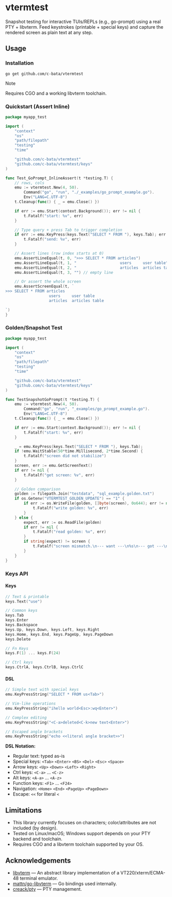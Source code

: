 # vtermtest

Snapshot testing for interactive TUIs/REPLs (e.g., go-prompt) using a real PTY + libvterm.
Feed keystrokes (printable + special keys) and capture the rendered screen as plain text at any step.

## Usage

### Installation

```
go get github.com/c-bata/vtermtest
```

> [!NOTE]
> Requires CGO and a working libvterm toolchain.


### Quickstart (Assert Inline)

```go
package myapp_test

import (
	"context"
	"os"
	"path/filepath"
	"testing"
	"time"

	"github.com/c-bata/vtermtest"
	"github.com/c-bata/vtermtest/keys"
)

func Test_GoPrompt_InlineAssert(t *testing.T) {
	// rows, cols
	emu := vtermtest.New(4, 50).
		Command("go", "run", "./_examples/go_prompt_example.go").
		Env("LANG=C.UTF-8")
	t.Cleanup(func() { _ = emu.Close() })

	if err := emu.Start(context.Background()); err != nil {
		t.Fatalf("start: %v", err)
	}

	// Type query + press Tab to trigger completion
	if err := emu.KeyPress(keys.Text("SELECT * FROM "), keys.Tab); err != nil {
		t.Fatalf("send: %v", err)
	}

	// Assert lines (row index starts at 0)
	emu.AssertLineEqual(t, 0, ">>> SELECT * FROM articles")
	emu.AssertLineEqual(t, 1, "                   users     user table")
	emu.AssertLineEqual(t, 2, "                   articles  articles table")
	emu.AssertLineEqual(t, 3, "") // empty line

	// Or assert the whole screen
	emu.AssertScreenEqual(t, `
>>> SELECT * FROM articles
                   users     user table
                   articles  articles table

`)
}
```

### Golden/Snapshot Test

```go
package myapp_test

import (
	"context"
	"os"
	"path/filepath"
	"testing"
	"time"

	"github.com/c-bata/vtermtest"
	"github.com/c-bata/vtermtest/keys"
)

func TestSnapshotGoPrompt(t *testing.T) {
	emu := vtermtest.New(4, 50).
		Command("go", "run", "_examples/go_prompt_example.go").
		Env("LANG=C.UTF-8")
	t.Cleanup(func() { _ = emu.Close() })

	if err := emu.Start(context.Background()); err != nil {
		t.Fatalf("start: %v", err)
	}

	_ = emu.KeyPress(keys.Text("SELECT * FROM "), keys.Tab);
	if !emu.WaitStable(50*time.Millisecond, 2*time.Second) {
		t.Fatalf("screen did not stabilize")
	}
	screen, err := emu.GetScreenText()
	if err != nil {
		t.Fatalf("get screen: %v", err)
	}

	// Golden comparison
	golden := filepath.Join("testdata", "sql_example.golden.txt")
	if os.Getenv("VTERMTEST_GOLDEN_UPDATE") == "1" {
		if err := os.WriteFile(golden, []byte(screen), 0o644); err != nil {
			t.Fatalf("write golden: %v", err)
		}
	} else {
		expect, err := os.ReadFile(golden)
		if err != nil {
			t.Fatalf("read golden: %v", err)
		}
		if string(expect) != screen {
			t.Fatalf("screen mismatch.\n--- want ---\n%s\n--- got ---\n%s", expect, screen)
		}
	}
}
```

### Keys API

#### Keys

```go
// Text & printable
keys.Text("use")

// Common keys
keys.Tab
keys.Enter
keys.Backspace
keys.Up, keys.Down, keys.Left, keys.Right
keys.Home, keys.End, keys.PageUp, keys.PageDown
keys.Delete

// Fn Keys
keys.F(1) ... keys.F(24)

// Ctrl keys
keys.CtrlA, keys.CtrlB, keys.CtrlC
```

#### DSL

```go
// Simple text with special keys
emu.KeyPressString("SELECT * FROM us<Tab>")

// Vim-like operations
emu.KeyPressString("ihello world<Esc>:wq<Enter>")

// Complex editing
emu.KeyPressString("<C-a>deleted<C-k>new text<Enter>")

// Escaped angle brackets
emu.KeyPressString("echo <<literal angle bracket>>")
```

**DSL Notation:**
- Regular text: typed as-is
- Special keys: `<Tab>` `<Enter>` `<BS>` `<Del>` `<Esc>` `<Space>`
- Arrow keys: `<Up>` `<Down>` `<Left>` `<Right>`
- Ctrl keys: `<C-a>` ... `<C-z>`
- Alt keys: `<A-a>` ... `<A-z>`
- Function keys: `<F1>` ... `<F24>`
- Navigation: `<Home>` `<End>` `<PageUp>` `<PageDown>`
- Escape: `<<` for literal `<`

## Limitations

- This library currently focuses on characters; color/attributes are not included (by design).
- Tested on Linux/macOS; Windows support depends on your PTY backend and toolchain.
- Requires CGO and a libvterm toolchain supported by your OS.

## Acknowledgements

- [libvterm](https://www.leonerd.org.uk/code/libvterm/) — An abstract library implementation of a VT220/xterm/ECMA-48 terminal emulator.
- [mattn/go-libvterm](https://github.com/mattn/go-libvterm) — Go bindings used internally.
- [creack/pty](https://github.com/creack/pty) — PTY management.

